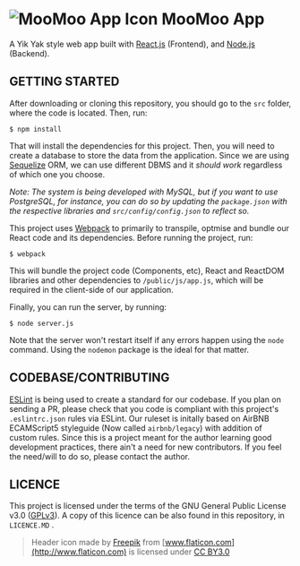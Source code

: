 

![MooMoo App Icon](http://i.imgur.com/my0qdPU.png)  **MooMoo App**
==========

A Yik Yak style web app built with [React.js](https://facebook.github.io/react/) (Frontend), and [Node.js](nodejs.org) (Backend). 

GETTING STARTED
---------------
After downloading or cloning this repository, you should go to the `src` folder, where the code is located. Then, run:

    $ npm install
   
   That will install the dependencies for this project. Then, you will need to create a database to store the data from the application. Since we are using [Sequelize](sequelizejs.com) ORM, we can use different DBMS and it *should work* regardless of which one you choose. 
   
   *Note: The system is being developed with MySQL, but if you want to use PostgreSQL, for instance, you can do so by updating the `package.json` with the respective libraries and `src/config/config.json` to reflect so.*
   
   
   This project uses [Webpack](https://webpack.github.io/) to primarily to transpile, optmise and bundle our React code and its dependencies. Before running the project, run:
   
    $ webpack
    
This will bundle the project code (Components, etc), React and ReactDOM libraries and other dependencies to `/public/js/app.js`, which will be required in the client-side of our application.


 Finally, you can run the server, by running:

    $ node server.js

Note that the server won't restart itself if any errors happen using the `node` command. Using the `nodemon` package is the ideal for that matter.

CODEBASE/CONTRIBUTING
--------
  [ESLint](http://eslint.org/) is being used to create a standard for our codebase. If you plan on sending a PR, please check that you code is compliant with this project's `.eslintrc.json` rules via ESLint. Our ruleset is initally based on AirBNB ECAMScript5 styleguide (Now called `airbnb/legacy`) with addition of custom rules.
  Since this is a project meant for the author learning good development practices, there ain't a need for new contributors. If you feel the need/will to do so, please contact the author.

LICENCE
---------
This project is licensed under the terms of the GNU General Public License v3.0 ([GPLv3](http://www.gnu.org/licenses/gpl-3.0.html)). 
A copy of this licence can be also found in this repository, in `LICENCE.MD` .
 


> Header icon made by [Freepik](http://www.freepik.com) from [www.flaticon.com](http://www.flaticon.com) is licensed under [CC BY3.0](http://creativecommons.org/licenses/by/3.0/)
